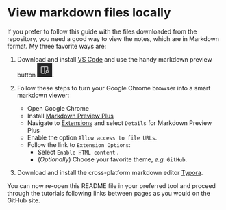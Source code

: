 # View markdown files locally

If you prefer to follow this guide with the files downloaded from the repository, you need a good way to view the notes, which are in Markdown format. My three favorite ways are:

1. Download and install [VS Code](https://code.visualstudio.com/download) and use the handy markdown preview button ![markdown-preview-button](./figs/markdown-preview-button.png).

1. Follow these steps to turn your Google Chrome browser into a smart markdown viewer:
    - Open Google Chrome
    - Install [Markdown Preview Plus](https://chromewebstore.google.com/detail/markdown-preview-plus/febilkbfcbhebfnokafefeacimjdckgl?utm_source=chrome-app-launcher-info-dialog)
    - Navigate to [Extensions](chrome://extensions/) and select `Details` for Markdown Preview Plus
    - Enable the option `Allow access to file URLs`.
    - Follow the link to `Extension Options`:
      - Select `Enable HTML content` .
      - (*Optionally*) Choose your favorite theme, *e.g.* `GitHub`.

1. Download and install the cross-platform markdown editor [Typora](https://typora.io/).

You can now re-open this README file in your preferred tool and proceed through the tutorials following links between pages as you would on the GitHub site.
